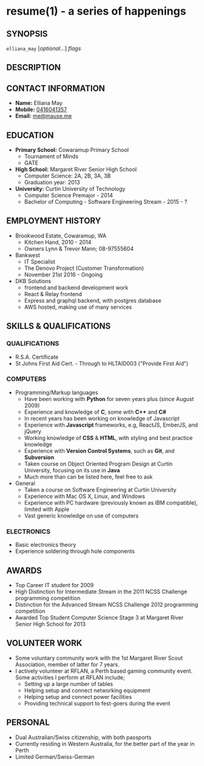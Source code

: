 resume(1) - a series of happenings
==================================

## SYNOPSIS

`elliana_may` [<var>optional</var>...] <var>flags</var>

## DESCRIPTION

## CONTACT INFORMATION
 * __Name:__ Elliana May
 * __Mobile:__ [0416041357](tel:0061-416-041-357)
 * __Email:__ [me@mause.me](mailto:me+cv@mause.me)

## EDUCATION
 * __Primary School:__ Cowaramup Primary School
      - Tournament of Minds
      - GATE
 * __High School:__ Margaret River Senior High School
     - Computer Science: 2A, 2B, 3A, 3B
     - Graduation year: 2013
 * __University:__ Curtin University of Technology
     - Computer Science Premajor - 2014
     - Bachelor of Computing - Software Engineering Stream - 2015 - ?

## EMPLOYMENT HISTORY
 * Brookwood Estate, Cowaramup, WA
     - Kitchen Hand, 2010 - 2014
     - Owners Lynn &amp; Trevor Mann; 08-97555604
 * Bankwest
      - IT Specialist
      - The Denovo Project (Customer Transformation)
      - November 21st 2016 - Ongoing
 * DKB Solutions
      - frontend and backend development work
      - React & Relay frontend
      - Express and graphql backend, with postgres database
      - AWS hosted, making use of many services

## SKILLS &AMP; QUALIFICATIONS
### QUALIFICATIONS
 * R.S.A. Certificate
 * St Johns First Aid Cert. - Through to HLTAID003 ("Provide First Aid")

### COMPUTERS

 * Programming/Markup languages
     - Have been working with **Python** for seven years plus (since August 2009)
     - Experience and knowledge of **C**, some with **C++** and **C#**
     - In recent years has been working on knowledge of Javascript
     - Experience with **Javascript** frameworks, e.g, ReactJS, EmberJS, and jQuery
     - Working knowledge of **CSS** &amp; **HTML**, with styling and best practice knowledge 
     - Experience with **Version Control Systems**, such as **Git**, and **Subversion**  
     - Taken course on Object Oriented Program Design at Curtin University, focusing on its use in **Java**
     - Much more than can be listed here, feel free to ask
 * General
     - Taken a course on Software Engineering at Curtin University
     - Experience with Mac OS X, Linux, and Windows
     - Experience with PC hardware (previously known as IBM compatible), limited with Apple
     - Vast generic knowledge on use of computers

### ELECTRONICS
 * Basic electronics theory
 * Experience soldering through hole components

## AWARDS
 * Top Career IT student for 2009
 * High Distinction for Intermediate Stream in the 2011 NCSS Challenge programming competition
 * Distinction for the Advanced Stream NCSS Challenge 2012 programming competition
 * Awarded Top Student Computer Science Stage 3 at Margaret River Senior High School for 2013

## VOLUNTEER WORK
 * Some voluntary community work with the 1st Margaret River Scout Association, member of latter for 7 years.
 * I actively volunteer at RFLAN, a Perth based gaming community event. Some activities I perform at RFLAN include;
     * Setting up a large number of tables
     * Helping setup and connect networking equipment
     * Helping setup and connect power facilities
     * Providing technical support to fest-goers during the event

## PERSONAL
 * Dual Australian/Swiss citizenship, with both passports
 * Currently residing in Western Australia, for the better part of the year in Perth
 * Limited German/Swiss-German
